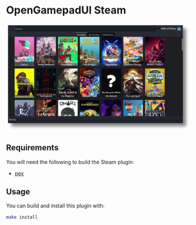 # OpenGamepadUI Steam

![](./docs/screen01.png)

## Requirements

You will need the following to build the Steam plugin:

- [pex](https://pex.readthedocs.io/en/latest/buildingpex.html)

## Usage

You can build and install this plugin with:

```bash
make install
```
